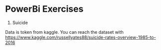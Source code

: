 # PowerBi Exercises

1) Suicide

Data is token from kaggle. You can reach the dataset with https://www.kaggle.com/russellyates88/suicide-rates-overview-1985-to-2016
